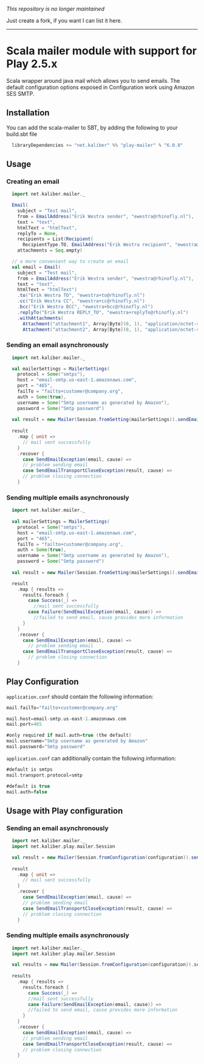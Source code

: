 
*This repository is no longer maintained*

Just create a fork, if you want I can list it here.

-------------

Scala mailer module with support for Play 2.5.x
=====================================================

Scala wrapper around java mail which allows you to send emails. The default configuration options exposed in Configuration work using Amazon SES SMTP.

Installation
------------
You can add the scala-mailer to SBT, by adding the following to your build.sbt file

``` scala
  libraryDependencies += "net.kaliber" %% "play-mailer" % "6.0.0"
```

Usage
-----

### Creating an email

``` scala
  import net.kaliber.mailer._

  Email(
    subject = "Test mail",
    from = EmailAddress("Erik Westra sender", "ewestra@rhinofly.nl"),
    text = "text",
    htmlText = "htmlText",
    replyTo = None,
    recipients = List(Recipient(
      RecipientType.TO, EmailAddress("Erik Westra recipient", "ewestra@rhinofly.nl"))),
    attachments = Seq.empty)

  // a more convenient way to create an email
  val email = Email(
    subject = "Test mail",
    from = EmailAddress("Erik Westra sender", "ewestra@rhinofly.nl"),
    text = "text",
    htmlText = "htmlText")
    .to("Erik Westra TO", "ewestra+to@rhinofly.nl")
    .cc("Erik Westra CC", "ewestra+cc@rhinofly.nl")
    .bcc("Erik Westra BCC", "ewestra+bcc@rhinofly.nl")
    .replyTo("Erik Westra REPLY_TO", "ewestra+replyTo@rhinofly.nl")
    .withAttachments(
      Attachment("attachment1", Array[Byte](0, 1), "application/octet-stream"),
      Attachment("attachment2", Array[Byte](0, 1), "application/octet-stream", Disposition.Inline))
```

### Sending an email asynchronously

``` scala
  import net.kaliber.mailer._

  val mailerSettings = MailerSettings(
    protocol = Some("smtps"),
    host = "email-smtp.us-east-1.amazonaws.com",
    port = "465",
    failTo = "failto+customer@company.org",
    auth = Some(true),
    username = Some("Smtp username as generated by Amazon"),
    password = Some("Smtp password")
    
  val result = new Mailer(Session.fromSetting(mailerSettings)).sendEmail(email)
    
  result
    .map { unit =>
      // mail sent successfully
    }
    .recover {
      case SendEmailException(email, cause) =>
      // problem sending email
      case SendEmailTransportCloseException(result, cause) =>
      // problem closing connection
    }

```

### Sending multiple emails asynchronously

``` scala
  import net.kaliber.mailer._
  
  val mailerSettings = MailerSettings(
    protocol = Some("smtps"),
    host = "email-smtp.us-east-1.amazonaws.com",
    port = "465",
    failTo = "failto+customer@company.org",
    auth = Some(true),
    username = Some("Smtp username as generated by Amazon"),
    password = Some("Smtp password")
      
  val result = new Mailer(Session.fromSetting(mailerSettings)).sendEmails(email1, email2)

  result
    .map { results =>
      results.foreach {
        case Success(_) =>
          //mail sent successfully
        case Failure(SendEmailException(email, cause)) =>
          //failed to send email, cause provides more information
      }
    }
    .recover {
      case SendEmailException(email, cause) =>
        // problem sending email
      case SendEmailTransportCloseException(result, cause) =>
        // problem closing connection
    }
```

Play Configuration
-------------

`application.conf` should contain the following information:

``` scala
mail.failTo="failto+customer@company.org"

mail.host=email-smtp.us-east-1.amazonaws.com
mail.port=465

#only required if mail.auth=true (the default)
mail.username="Smtp username as generated by Amazon"
mail.password="Smtp password"
```

`application.conf` can additionally contain the following information:
``` scala
#default is smtps
mail.transport.protocol=smtp

#default is true
mail.auth=false
```

Usage with Play configuration
-------------

### Sending an email asynchronously

``` scala
  import net.kaliber.mailer._
  import net.kaliber.play.mailer.Session

  val result = new Mailer(Session.fromConfiguration(configuration)).sendEmail(email)
  
  result
    .map { unit =>
      // mail sent successfully
    }
    .recover {
      case SendEmailException(email, cause) =>
      // problem sending email
      case SendEmailTransportCloseException(result, cause) =>
      // problem closing connection
    }
```

### Sending multiple emails asynchronously
``` scala
  import net.kaliber.mailer._
  import net.kaliber.play.mailer.Session

  val results = new Mailer(Session.fromConfiguration(configuration)).sendEmails(Seq(email1, email2))
  
  results
    .map { results =>
      results.foreach {
        case Success(_) =>
        //mail sent successfully
        case Failure(SendEmailException(email, cause)) =>
        //failed to send email, cause provides more information
      }
    }
    .recover {
      case SendEmailException(email, cause) =>
      // problem sending email
      case SendEmailTransportCloseException(result, cause) =>
      // problem closing connection
    }
```
